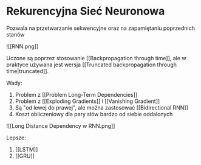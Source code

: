 # Rekurencyjna Sieć Neuronowa

Pozwala na przetwarzanie sekwencyjne oraz na zapamiętaniu poprzednich stanów

![[RNN.png]]

Uczone są poprzez stosowanie [[Backpropagation through time]], ale w praktyce używana jest wersja [[Truncated backpropagation through time|truncated]].

Wady:
1. Problem z [[Problem Long-Term Dependencies]]
2. Problem z [[Exploding Gradients]] i [[Vanishing Gradient]]
3. Są "od lewej do prawej", ale można zastosować [[Bidirectional RNN]]
4. Koszt obliczeniowy dla pary słów bardzo od siebie oddalonych

![[Long Distance Dependency w RNN.png]]



Lepsze:

1. [[LSTM]]
2. [[GRU]]